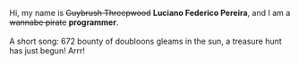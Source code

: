 Hi, my name is ~~Guybrush Threepwood~~ **Luciano Federico Pereira**, and I am a ~~wannabe pirate~~ **programmer**.<br><br>A short song: 672 bounty of doubloons gleams in the sun, a treasure hunt has just begun! Arrr!
